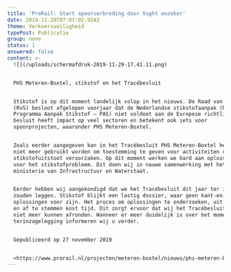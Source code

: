 ```yaml
---
title: 'ProRail: Start spoorverbreding door Vught onzeker'
date: 2019-11-28T07:07:02.924Z
theme: Verkeersveiligheid
typePost: Publicatie
group: none
status: 1
answered: false
content: >-
  ![](/uploads/schermafdruk-2019-11-29-17.41.11.png)


  PHS Meteren-Boxtel, stikstof en het Tracébesluit


  Stikstof is op dit moment landelijk volop in het nieuws. De Raad van State
  (RvS) besloot afgelopen voorjaar dat de Nederlandse stikstofaanpak (het
  Programma Aanpak Stikstof – PAS) niet voldoet aan de Europese richtlijnen. Dit
  besluit heeft impact op veel sectoren en betekent ook iets voor
  spoorprojecten, waaronder PHS Meteren-Boxtel.


  Zoals eerder aangegeven kan in het Tracébesluit PHS Meteren-Boxtel het PAS
  niet meer gebruikt worden om toestemming te geven voor activiteiten die extra
  stikstofuitstoot veroorzaken. Op dit moment werken we hard aan oplossingen
  voor het stikstofprobleem. Dit doen wij in nauwe samenwerking met het
  ministerie van Infrastructuur en Waterstaat. 


  Eerder hebben wij aangekondigd dat we het Tracébesluit dit jaar ter inzage
  zouden leggen. Stikstof blijkt een lastig dossier, waar geen kant-en-klare
  oplossingen voor zijn. Het proces om oplossingen te onderzoeken, uit te werken
  en af te stemmen kost tijd. Dit zorgt ervoor dat wij het Tracébesluit dit jaar
  niet meer kunnen afronden. Wanneer er meer duidelijk is over het moment van de
  terinzagelegging informeren wij u verder.


  Gepubliceerd op 27 november 2019


  <https://www.prorail.nl/projecten/meteren-boxtel/nieuws/phs-meteren-boxtel-stikstof-en-het-trac-besluit>
---
```


